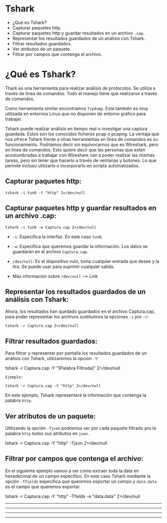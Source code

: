# Tshark

* <a href="#item1" style="text-decoration:none">¿Qué es Tshark?</a>
* <a href="#item2" style="text-decoration:none">Capturar paquetes http.</a>
* <a href="#item3" style="text-decoration:none">Capturar paquetes http y guardar resultados en un archivo `.cap`.</a>
* <a href="#item4" style="text-decoration:none">Representar los resultados guardados de un análisis con Tshark.</a>
* <a href="#item5" style="text-decoration:none">Filtrar resultados guardados.</a>
* <a href="#item6" style="text-decoration:none">Ver atributos de un paquete.</a>
* <a href="#item7" style="text-decoration:none">Filtrar por campos que contenga el archivo.</a>

<a name="item1"></a>
# ¿Qué es Tshark?
  
Thark es una herramienta para realizar análisis de protocolos. Se utiliza a través de línea de comandos. Todo el manejo tiene que realizarse
a través de comandos.

Como herramienta similar encontramos `Tcpdump`. Esta también es muy utilizada en entornos Linux que no disponen de entorno gráfico para trabajar.

Tshark puede realizar análisis en tiempo real o investigar una captura guardada. Estos son los conocidos ficheros pcap o pcapng.
La ventaja que nos ofrece Tshark frente a otras herramientas en línea de comandos es su funcionamiento. Podríamos decir sin equivocarnos 
que es Wireshark, pero en línea de comandos. Esto quiere decir que las personas que estén acostumbradas a trabajar con Wireshark van a poder 
realizar las mismas tareas, pero sin tener que hacerlo a través de ventanas y botones. Lo que permite incluso utilizarlo o incorporarlo en
scripts automatizados.

<a name="item2"></a>
## Capturar paquetes http:

    tshark -i tun0 -Y "http" 2>/dev/null

<a name="item3"></a>
## Capturar paquetes http y guardar resultados en un archivo .cap:

    tshark -i tun0 -w Captura.cap 2>/dev/null

* `-i`: Especifica la interfaz. En este caso `tun0`.
* `-w`: Especifica que queremos guardar la información. Los datos se guardarán en el archivo `Captura.cap`.
* `/dev/null`: Es el dispositivo nulo, toma cualquier entrada que desee y la tira. Se puede usar para suprimir cualquier salida.
    
* Más información sobre `/dev/null` --> <a href="https://blog.desdelinux.net/que-es-devnull-y-como-puede-ayudarte/" style="text-decoration:none">Link</a>

<a name="item4"></a>
## Representar los resultados guardados de un análisis con Tshark:

Ahora, los resultados han quedado guardados en el archivo Captura.cap, para poder representar los archivos sustituimos la opciones `-i` por `-r`:

    tshark -r Captura.cap 2>/dev/null

<a name="item5"></a>
## Filtrar resultados guardados:

Para filtrar y representar por pantalla los resultados guardados de un análisis con Tshark, utilizaremos la opción  `-Y`:

   tshark -r Captura.cap -Y "[Palabra Filtrada]" 2>/dev/null
   
`Ejemplo:`   
    
    tshark -r Captura.cap -Y "http" 2>/dev/null
    
En este ejemplo, Tshark representará la información que contenga la palabra `http`.

<a name="item6"></a>
## Ver atributos de un paquete:

Utilizando la opción `-Tjson` podremos ver por cada paquete filtrado pro la palabra `http` todos sus atributos en `json`.

   tshark -r Captura.cap -Y "http" -Tjson 2>/dev/null

<a name="item7"></a> <a name="item5"></a>  
## Filtrar por campos que contenga el archivo:

En el siguiente ejemplo vamos a ver como extraer toda la data en hexadecimal de un campo especifico. En este caso Tshark mediante la opción
`-Tfields` especifica que queremos exportar un campo y `data.data` es el campo que queremos exportar.  

   tshark -r  Captura.cap -Y "http" -Tfields -e "data.data" 2>/dev/null


---
---
  
    
<html lang="en">
<head>
  
</head>
<body>

<script src="https://utteranc.es/client.js"
    repo="F1r0x/gestion-comentarios"
    issue-term="pathname"
    theme="github-light"
    crossorigin="anonymous"
    async>
</script>
          
    
  </body>
</html>
  
  
---
---


